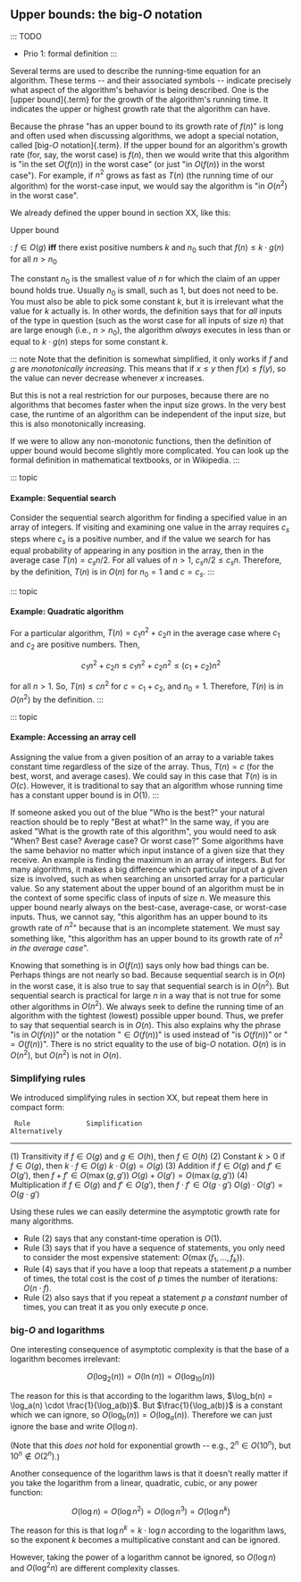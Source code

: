 
## Upper bounds: the big-$O$ notation

::: TODO
- Prio 1: formal definition
:::

Several terms are used to describe the running-time equation for an
algorithm. These terms -- and their associated symbols -- indicate
precisely what aspect of the algorithm's behavior is being described.
One is the [upper bound]{.term} for the growth
of the algorithm's running time. It indicates the upper or highest
growth rate that the algorithm can have.

Because the phrase "has an upper bound to its growth rate of $f(n)$"
is long and often used when discussing algorithms, we adopt a special
notation, called [big-$O$ notation]{.term}. If
the upper bound for an algorithm's growth rate (for, say, the worst
case) is $f(n)$, then we would write that this algorithm is "in the set
$O(f(n))$ in the worst case" (or just "in $O(f(n))$ in the worst
case"). For example, if $n^2$ grows as fast as $T(n)$ (the
running time of our algorithm) for the worst-case input, we would say
the algorithm is "in $O(n^2)$ in the worst case".

We already defined the upper bound in section XX, like this:

Upper bound

: $f\in O(g)$ **iff** there exist positive numbers $k$ and $n_0$ such that $f(n) \leq k\cdot g(n)$ for all $n>n_0$

The constant $n_0$ is the smallest value of $n$ for which the claim of an upper bound holds true.
Usually $n_0$ is small, such as 1, but does not need to be.
You must also be able to pick some constant $k$, but it is irrelevant what the value for $k$ actually is.
In other words, the definition says that for *all* inputs of the type in question
(such as the worst case for all inputs of size $n$)
that are large enough (i.e., $n > n_0$),
the algorithm *always* executes in less than or equal to $k\cdot g(n)$ steps for some constant $k$.

::: note
Note that the definition is somewhat simplified, it only works if $f$ and $g$ are *monotonically increasing*.
This means that if $x\leq y$ then $f(x)\leq f(y)$, so the value can never decrease whenever $x$ increases.

But this is not a real restriction for our purposes, because there are no algorithms that becomes faster when the input size grows.
In the very best case, the runtime of an algorithm can be independent of the input size, but this is also monotonically increasing.

If we were to allow any non-monotonic functions, then the definition of upper bound would become slightly more complicated.
You can look up the formal definition in mathematical textbooks, or in Wikipedia.
:::

::: topic
#### Example: Sequential search

Consider the sequential search algorithm for finding a specified value
in an array of integers. If visiting and examining one value in the
array requires $c_s$ steps where $c_s$ is a positive number, and if the
value we search for has equal probability of appearing in any position
in the array, then in the average case $T(n) = c_s n/2$. For
all values of $n > 1$, $c_s n/2 \leq c_s n$. Therefore, by the
definition, $T(n)$ is in $O(n)$ for $n_0 = 1$ and $c = c_s$.
:::

::: topic
#### Example: Quadratic algorithm

For a particular algorithm, $T(n) = c_1 n^2 + c_2 n$ in the
average case where $c_1$ and $c_2$ are positive numbers. Then,

$$
c_1 n^2 + c_2 n \leq c_1 n^2 + c_2 n^2 \leq (c_1 + c_2)n^2
$$

for all $n > 1$. So, $T(n) \leq c n^2$ for $c = c_1 + c_2$, and
$n_0 = 1$. Therefore, $T(n)$ is in $O(n^2)$ by the definition.
:::

::: topic
#### Example: Accessing an array cell

Assigning the value from a given position of an array to a variable
takes constant time regardless of the size of the array. Thus,
$T(n) = c$ (for the best, worst, and average cases). We could
say in this case that $T(n)$ is in $O(c)$. However, it is
traditional to say that an algorithm whose running time has a constant
upper bound is in $O(1)$.
:::

If someone asked you out of the blue "Who is the best?" your natural
reaction should be to reply "Best at what?" In the same way, if you
are asked "What is the growth rate of this algorithm", you would need
to ask "When? Best case? Average case? Or worst case?" Some algorithms
have the same behavior no matter which input instance of a given size
that they receive. An example is finding the maximum in an array of
integers. But for many algorithms, it makes a big difference which
particular input of a given size is involved, such as when searching an
unsorted array for a particular value. So any statement about the upper
bound of an algorithm must be in the context of some specific class of
inputs of size $n$. We measure this upper bound nearly always on the
best-case, average-case, or worst-case inputs. Thus, we cannot say,
"this algorithm has an upper bound to its growth rate of $n^2$"
because that is an incomplete statement. We must say something like,
"this algorithm has an upper bound to its growth rate of $n^2$ *in the
average case*".

Knowing that something is in $O(f(n))$ says only how bad things can be.
Perhaps things are not nearly so bad. Because sequential search is in
$O(n)$ in the worst case, it is also true to say that sequential search
is in $O(n^2)$. But sequential search is practical for large $n$ in a
way that is not true for some other algorithms in $O(n^2)$. We always
seek to define the running time of an algorithm with the tightest
(lowest) possible upper bound. Thus, we prefer to say that sequential
search is in $O(n)$. This also explains why the phrase "is in
$O(f(n))$" or the notation "$\in O(f(n))$" is used instead of "is
$O(f(n))$" or "$= O(f(n))$". There is no strict equality to the use
of big-$O$ notation. $O(n)$ is in $O(n^2)$, but $O(n^2)$ is not in
$O(n)$.

### Simplifying rules

We introduced simplifying rules in section XX, but repeat them here in compact form:

     Rule              Simplification                                                       Alternatively
---  ----------------  -------------------------------------------------------------------  -------------------------------
(1)  Transitivity      if $f\in O(g)$ and $g\in O(h)$, then $f\in O(h)$
(2)  Constant $k>0$    if $f\in O(g)$, then $k\cdot f\in O(g)$                              $k \cdot O(g) = O(g)$
(3)  Addition          if $f\in O(g)$ and $f'\in O(g')$, then $f+f'\in O(\max(g,g'))$       $O(g) + O(g') = O(\max(g,g'))$
(4)  Multiplication    if $f\in O(g)$ and $f'\in O(g')$, then $f\cdot f'\in O(g\cdot g')$   $O(g) \cdot O(g') = O(g\cdot g')$

Using these rules we can easily determine the asymptotic growth rate for many algorithms.

- Rule (2) says that any constant-time operation is $O(1)$.
- Rule (3) says that if you have a sequence of statements, you only need to consider the most expensive statement: $O(\max(f_1,\ldots,f_k))$.
- Rule (4) says that if you have a loop that repeats a statement $p$ a number of times, the total cost is the cost of $p$ times the number of iterations: $O(n\cdot f)$.
- Rule (2) also says that if you repeat a statement $p$ a *constant* number of times, you can treat it as you only execute $p$ once.

### big-$O$ and logarithms

One interesting consequence of asymptotic complexity is that the base of a logarithm becomes irrelevant:

$$ O(\log_2(n)) = O(\ln(n)) = O(\log_10(n)) $$

The reason for this is that according to the logarithm laws, $\log_b(n) = \log_a(n) \cdot \frac{1}{\log_a(b)}$.
But $\frac{1}{\log_a(b)}$ is a constant which we can ignore, so $O(\log_b(n)) = O(\log_a(n))$.
Therefore we can just ignore the base and write $O(\log n)$.

(Note that this *does not* hold for exponential growth -- e.g., $2^n\in O(10^n)$, but $10^n\not\in O(2^n)$.)

Another consequence of the logarithm laws is that it doesn't really matter if you take the logarithm from a linear, quadratic, cubic, or any power function:

$$ O(\log n) = O(\log n^2) = O(\log n^3) = O(\log n^k) $$

The reason for this is that $\log n^k = k\cdot\log n$ according to the logarithm laws, so the exponent $k$ becomes a multiplicative constant and can be ignored.

However, taking the power of a logarithm cannot be ignored, so $O(\log n)$ and $O(\log^2 n)$ are different complexity classes.



